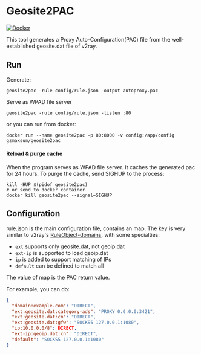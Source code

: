 # Geosite2PAC

[![Docker](https://github.com/Max-Sum/geosite2pac/actions/workflows/docker-publish.yml/badge.svg)](https://github.com/Max-Sum/geosite2pac/actions/workflows/docker-publish.yml)

This tool generates a Proxy Auto-Configuration(PAC) file from the well-established geosite.dat file of v2ray.

## Run

Generate:

```
geosite2pac -rule config/rule.json -output autoproxy.pac
```

Serve as WPAD file server

```
geosite2pac -rule config/rule.json -listen :80
```

or you can run from docker:

```
docker run --name geosite2pac -p 80:8000 -v config:/app/config gzmaxsum/geosite2pac
```

#### Reload & purge cache

When the program serves as WPAD file server. It caches the generated pac for 24 hours. To purge the cache, send SIGHUP to the process:

```
kill -HUP $(pidof geosite2pac)
# or send to docker container
docker kill geosite2pac --signal=SIGHUP
```

## Configuration

rule.json is the main configuration file, contains an map. The key is very similar to v2ray's [RuleObject-domains](https://www.v2fly.org/config/routing.html#routingobject), with some specialties:

- `ext` supports only geosite.dat, not geoip.dat
- `ext-ip` is supported to load geoip.dat
- `ip` is added to support matching of IPs
- `default` can be defined to match all

The value of map is the PAC return value.

For example, you can do:

```json
{
  "domain:example.com": "DIRECT",
  "ext:geosite.dat:category-ads": "PROXY 0.0.0.0:3421",
  "ext:geosite.dat:cn": "DIRECT",
  "ext:geosite.dat:gfw": "SOCKS5 127.0.0.1:1080",
  "ip:10.0.0.0/8": DIRECT,
  "ext-ip:geoip.dat:cn": "DIRECT",
  "default": "SOCKS5 127.0.0.1:1080"
}
```
